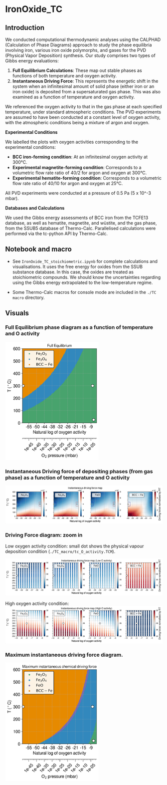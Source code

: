 # IronOxide_TC

## Introduction

We conducted computational thermodynamic analyses using the CALPHAD (Calculation of Phase Diagrams) approach to study the phase equilibria involving iron, various iron oxide polymorphs, and gases for the PVD (Physical Vapor Deposition) synthesis. Our study comprises two types of Gibbs energy evaluations:

1. **Full Equilibrium Calculations**: These map out stable phases as functions of both temperature and oxygen activity.
2. **Instantaneous Driving Force**: This represents the energetic shift in the system when an infinitesimal amount of solid phase (either iron or an iron oxide) is deposited from a supersaturated gas phase. This was also examined as a function of temperature and oxygen activity.

We referenced the oxygen activity to that in the gas phase at each specified temperature, under standard atmospheric conditions. The PVD experiments are assumed to have been conducted at a constant level of oxygen activity, with the atmospheric conditions being a mixture of argon and oxygen.

**Experimental Conditions**

We labelled the plots with oxygen activities corresponding to the experimental conditions:

- **BCC iron-forming condition**: At an infinitesimal oxygen activity at 300°C.
- **Experimental magnetite-forming condition**: Corresponds to a volumetric flow rate ratio of 40/2 for argon and oxygen at 300°C.
- **Experimental hematite-forming condition**: Corresponds to a volumetric flow rate ratio of 40/10 for argon and oxygen at 25°C.

All PVD experiments were conducted at a pressure of 0.5 Pa (5 x 10^-3 mbar).

**Databases and Calculations**

We used the Gibbs energy assessments of BCC iron from the TCFE13 database, as well as hematite, magnetite, and wüstite, and the gas phase, from the SSUB5 database of Thermo-Calc. Parallelised calculations were performed via the tc-python API by Thermo-Calc.

## Notebook and macro

- See `IronOxide_TC_stoichiometric.ipynb` for complete calculations and visualisations. It uses the free energy for oxides from the SSUB substance database. In this case, the oxides are treated as stoichiometric compounds. We should know the uncertainties regarding using the Gibbs energy extrapolated to the low-temperature regime.

- Some Thermo-Calc macros for console mode are included in the `./TC macro` directory.

## Visuals

### Full Equilibrium phase diagram as a function of temperature and O activity

<img src="IronOxide_TC_stoichiometric_FullEquil.png" width="300"/>

### Instantaneous Driving force of depositing phases (from gas phase) as a function of temperature and O activity

<img src="IronOxide_TC_stoichiometric_DGM_phases_full.png"/>

### Driving Force diagram: zoom in

Low oxygen activity condition: small dot shows the physical vapour deposition condition (`./TC_macro/tc_O_activity.TCM`).

<img src="IronOxide_TC_stoichiometric_DGM_phases_lowO.png"/>

High oxygen activity condition:
<img src="IronOxide_TC_stoichiometric_DGM_phases_highO.png"/>

### Maximum instantaneous driving force diagram.

<img src="IronOxide_TC_stoichiometric_DGMmax.png" width="300"/>
